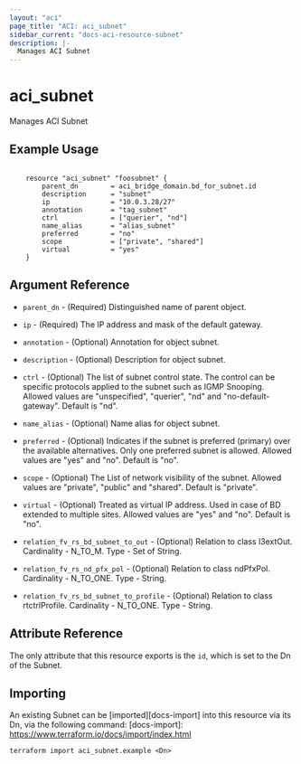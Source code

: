 ```yaml
---
layout: "aci"
page_title: "ACI: aci_subnet"
sidebar_current: "docs-aci-resource-subnet"
description: |-
  Manages ACI Subnet
---
```


# aci_subnet

Manages ACI Subnet

## Example Usage

```hcl

	resource "aci_subnet" "foosubnet" {
		parent_dn 		 = aci_bridge_domain.bd_for_subnet.id
		description      = "subnet"
		ip               = "10.0.3.28/27"
		annotation       = "tag_subnet"
		ctrl             = ["querier", "nd"]
		name_alias       = "alias_subnet"
		preferred        = "no"
		scope            = ["private", "shared"]
		virtual          = "yes"
	}

```

## Argument Reference

- `parent_dn` - (Required) Distinguished name of parent object.
- `ip` - (Required) The IP address and mask of the default gateway.
- `annotation` - (Optional) Annotation for object subnet.
- `description` - (Optional) Description for object subnet.
- `ctrl` - (Optional) The list of subnet control state. The control can be specific protocols applied to the subnet such as IGMP Snooping. Allowed values are "unspecified", "querier", "nd" and "no-default-gateway". Default is "nd".
- `name_alias` - (Optional) Name alias for object subnet.
- `preferred` - (Optional) Indicates if the subnet is preferred (primary) over the available alternatives. Only one preferred subnet is allowed. Allowed values are "yes" and "no". Default is "no".
- `scope` - (Optional) The List of network visibility of the subnet. Allowed values are "private", "public" and "shared". Default is "private".
- `virtual` - (Optional) Treated as virtual IP address. Used in case of BD extended to multiple sites. Allowed values are "yes" and "no". Default is "no".

- `relation_fv_rs_bd_subnet_to_out` - (Optional) Relation to class l3extOut. Cardinality - N_TO_M. Type - Set of String.
- `relation_fv_rs_nd_pfx_pol` - (Optional) Relation to class ndPfxPol. Cardinality - N_TO_ONE. Type - String.
- `relation_fv_rs_bd_subnet_to_profile` - (Optional) Relation to class rtctrlProfile. Cardinality - N_TO_ONE. Type - String.

## Attribute Reference

The only attribute that this resource exports is the `id`, which is set to the
Dn of the Subnet.

## Importing

An existing Subnet can be [imported][docs-import] into this resource via its Dn, via the following command:
[docs-import]: https://www.terraform.io/docs/import/index.html

```
terraform import aci_subnet.example <Dn>
```

